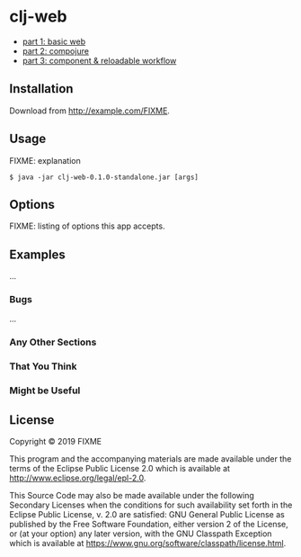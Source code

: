 # clj-web

- [part 1: basic web](doc/clj-web-from-the-ground-up-1.md)
- [part 2: compojure](doc/clj-web-from-the-ground-up-2.md)
- [part 3: component & reloadable workflow](doc/clj-web-from-the-ground-up-3.md)

## Installation

Download from http://example.com/FIXME.

## Usage

FIXME: explanation

    $ java -jar clj-web-0.1.0-standalone.jar [args]

## Options

FIXME: listing of options this app accepts.

## Examples

...

### Bugs

...

### Any Other Sections
### That You Think
### Might be Useful

## License

Copyright © 2019 FIXME

This program and the accompanying materials are made available under the
terms of the Eclipse Public License 2.0 which is available at
http://www.eclipse.org/legal/epl-2.0.

This Source Code may also be made available under the following Secondary
Licenses when the conditions for such availability set forth in the Eclipse
Public License, v. 2.0 are satisfied: GNU General Public License as published by
the Free Software Foundation, either version 2 of the License, or (at your
option) any later version, with the GNU Classpath Exception which is available
at https://www.gnu.org/software/classpath/license.html.
